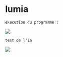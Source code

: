 # lumia

```execution du programme : ```

![](./image/cap1.png)

```test de l'ia```

![](./image/cap2.png)
